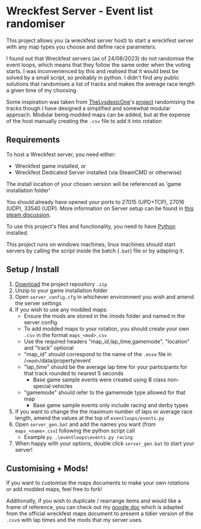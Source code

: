 # Wreckfest Server - Event list randomiser
This project allows you (a wreckfest server host) to start a wreckfest server with any map types you choose and define race parameters.

I found out that Wreckfest servers (as of 24/08/2023) do not randomise the event loops, which means that they follow the same order when the voting starts. I was inconvenienced by this and realised that it would best be solved by a small script, so probably in python. I didn't find any public solutions that randomises a list of tracks and makes the average race length a given time of my choosing.

Some inspiration was taken from [TheLysdexicOne](https://github.com/TheLysdexicOne)'s [project](https://github.com/TheLysdexicOne/wreckfest-server) randomising the tracks though I have designed a simplified and somewhat modular approach. Modular being modded maps can be added, but at the expense of the host manually creating the `.csv` file to add it into rotation

## Requirements
To host a Wreckfest server, you need either:
* Wreckfest game installed, or
* Wreckfest Dedicated Server installed (via SteamCMD or otherwise)

The install location of your chosen version will be referenced as 'game installation folder'

You should already have opened your ports to 27015 (UPD+TCP), 27016 (UDP), 33540 (UDP). More information on Server setup can be found in [this steam discussion](https://steamcommunity.com/app/228380/discussions/0/613938693082657261/).

To use this project's files and functionality, you need to have [Python](https://www.python.org/downloads/) installed.

This project runs on windows machines, linux machines should start servers by calling the script inside the batch (`.bat`) file or by adapting it.

## Setup / Install

1. [Download](https://github.com/JSnedden/Wreckfest-Server/archive/refs/heads/main.zip) the project repository `.zip`
2. Unzip to your game installation folder
3. Open `server_config.cfg` in whichever environment you wish and amend the server settings
4. If you wish to use any modded maps:
    * Ensure the mods are stored in the /mods folder and named in the server config
    * To add modded maps to your rotation, you should create your own `.csv` in the format `maps_<mod>.csv`
    * Use the required headers "map_id,lap_time,gamemode", "location" and "track" optional
    * "map_id" should correspond to the name of the `.evse` file in /`<mod>`/data/property/event
    * "lap_time" should be the average lap time for your participants for that track rounded to nearest 5 seconds
        * Base game sample events were created using B class non-special vehicles
    * "gamemode" should refer to the gamemode type allowed for that map
        * Base game sample events only include racing and derby types
5. If you want to change the the maximum number of laps or average race length, amend the values at the top of `eventloops/events.py`
6. Open `server_gen.bat` and add the names you want (from `maps_<name>.csv`) following the python script call
    * Example `py .\eventloops\events.py racing`
7. When happy with your options, double click `server_gen.bat` to start your server!

## Customising + Mods!
If you want to customise the maps documents to make your own rotations or add modded maps, feel free to fork!

Additionally, if you wish to duplicate / rearrange items and would like a frame of reference, you can check out my [google doc](https://docs.google.com/spreadsheets/d/1loDqT6mCPmMeURib77ce4WCYn6XocS4urcNbkSoo97A/edit?usp=sharing) which is adapted from the official wreckfest maps document to present a tidier version of the `.csv`s with lap times and the mods that my server uses.